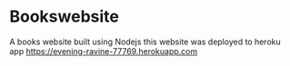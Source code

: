 # Bookswebsite
A books website built using Nodejs
this website was deployed to heroku app
https://evening-ravine-77769.herokuapp.com
